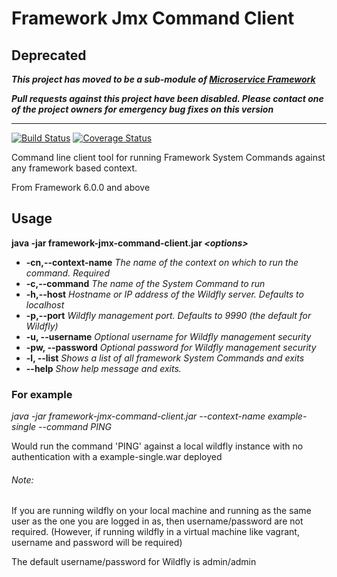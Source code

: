 # Framework Jmx Command Client


## Deprecated

_**This project has moved to be a sub-module of [Microservice Framework](https://github.com/CJSCommonPlatform/microservice-framework)**_

_**Pull requests against this project have been disabled. Please contact one of the project owners for emergency bug fixes on this version**_

---

[![Build Status](https://travis-ci.org/CJSCommonPlatform/framework-jmx-command-client.svg?branch=master)](https://travis-ci.org/CJSCommonPlatform/framework-jmx-command-client) [![Coverage Status](https://coveralls.io/repos/github/CJSCommonPlatform/framework-jmx-command-client/badge.svg?branch=master)](https://coveralls.io/github/CJSCommonPlatform/framework-jmx-command-client?branch=master)

Command line client tool for running Framework System Commands against any framework based context.

From Framework 6.0.0 and above

## Usage

**java -jar framework-jmx-command-client.jar _\<options\>_**

- **-cn,--context-name** <arg>  _The name of the context on which to run the command. Required_
- **-c,--command** <arg>        _The name of the System Command to run_
- **-h,--host** <arg>           _Hostname or IP address of the Wildfly server. Defaults to localhost_
- **-p,--port** <arg>           _Wildfly management port. Defaults to 9990 (the default for Wildfly)_
- **-u, --username**            _Optional username for Wildfly management security_
- **-pw, --password**           _Optional password for Wildfly management security_
- **-l, --list**                _Shows a list of all framework System Commands and exits_
- **--help**                    _Show help message and exits._
 
### For example 
_java -jar framework-jmx-command-client.jar --context-name example-single --command PING_

Would run the command 'PING' against a local wildfly instance with no authentication with a example-single.war deployed
 
###### Note: 
 If you are running wildfly on your local machine and running as the same user as the one you are
 logged in as, then username/password are not required. (However, if running wildfly in a virtual machine
 like vagrant, username and password will be required)
 
 The default username/password for Wildfly is admin/admin  
